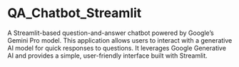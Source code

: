 # QA_Chatbot_Streamlit
A Streamlit-based question-and-answer chatbot powered by Google’s Gemini Pro model. This application allows users to interact with a generative AI model for quick responses to questions. It leverages Google Generative AI and provides a simple, user-friendly interface built with Streamlit.
